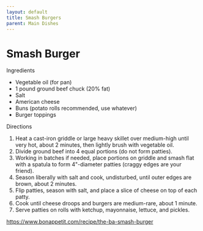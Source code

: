 ```yaml
---
layout: default
title: Smash Burgers
parent: Main Dishes
---
```

# Smash Burger 

Ingredients
  * Vegetable oil (for pan)
  * 1 pound ground beef chuck (20% fat)
  * Salt
  * American cheese
  * Buns (potato rolls recommended, use whatever)
  * Burger toppings

Directions
  1. Heat a cast-iron griddle or large heavy skillet over medium-high until very hot, about 2 minutes, then lightly brush with vegetable oil. 
  2. Divide ground beef into 4 equal portions (do not form patties).
  3. Working in batches if needed, place portions on griddle and smash flat with a spatula to form 4"-diameter patties (craggy edges are your friend). 
  4. Season liberally with salt and cook, undisturbed, until outer edges are brown, about 2 minutes. 
  5. Flip patties, season with salt, and place a slice of cheese on top of each patty. 
  6. Cook until cheese droops and burgers are medium-rare, about 1 minute.
  7. Serve patties on rolls with ketchup, mayonnaise, lettuce, and pickles.

<https://www.bonappetit.com/recipe/the-ba-smash-burger>